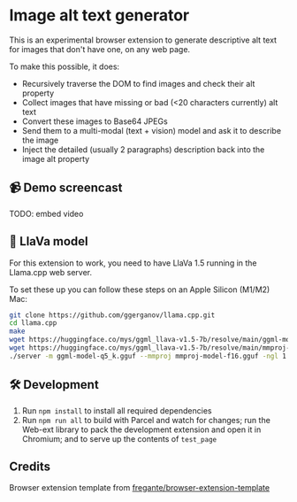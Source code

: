 # Image alt text generator

This is an experimental browser extension to generate descriptive alt text for images that don't
have one, on any web page.

To make this possible, it does:

* Recursively traverse the DOM to find images and check their alt property
* Collect images that have missing or bad (<20 characters currently) alt text
* Convert these images to Base64 JPEGs
* Send them to a multi-modal (text + vision) model and ask it to describe the image
* Inject the detailed (usually 2 paragraphs) description back into the image alt property

## 📹 Demo screencast

TODO: embed video

## 🌋 LlaVa model

For this extension to work, you need to have LlaVa 1.5 running in the Llama.cpp web server.

To set these up you can follow these steps on an Apple Silicon (M1/M2) Mac:

```sh
git clone https://github.com/ggerganov/llama.cpp.git
cd llama.cpp
make
wget https://huggingface.co/mys/ggml_llava-v1.5-7b/resolve/main/ggml-model-q5_k.gguf
wget https://huggingface.co/mys/ggml_llava-v1.5-7b/resolve/main/mmproj-model-f16.gguf
./server -m ggml-model-q5_k.gguf --mmproj mmproj-model-f16.gguf -ngl 1
```

## 🛠 Development

1. Run `npm install` to install all required dependencies
1. Run `npm run all` to build with Parcel and watch for changes; run the Web-ext library to pack the
development extension and open it in Chromium; and to serve up the contents of `test_page`

## Credits

Browser extension template from [fregante/browser-extension-template](https://github.com/fregante/browser-extension-template)
